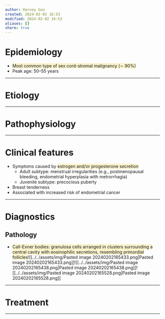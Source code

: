 ```yaml
---
author: Harvey Guo
created: 2024-02-02 16:53
modified: 2024-02-02 16:53
aliases: []
share: true
---
```


# Epidemiology
- <span style="background:rgba(240, 200, 0, 0.2)">Most common type of sex cord-stromal malignancy (∼ 90%)</span>
- Peak age: 50–55 years

---
# Etiology


---
# Pathophysiology


---
# Clinical features
- Symptoms caused by <span style="background:rgba(240, 200, 0, 0.2)">estrogen and/or progesterone secretion</span>
	- Adult subtype: menstrual irregularities (e.g., postmenopausal bleeding, endometrial hyperplasia with metrorrhagia)
	- Juvenile subtype: precocious puberty
- Breast tenderness
- Associated with increased risk of endometrial cancer

---
# Diagnostics
## Pathology
- <span style="background:rgba(240, 200, 0, 0.2)">Call-Exner bodies: granulosa cells arranged in clusters surrounding a central cavity with eosinophilic secretions, resembling primordial follicles</span>![[../../assets/img/Pasted image 20240202165433.png|Pasted image 20240202165433.png]]![[../../assets/img/Pasted image 20240202165438.png|Pasted image 20240202165438.png]]![[../../assets/img/Pasted image 20240202165528.png|Pasted image 20240202165528.png]]

---
# Treatment


---
